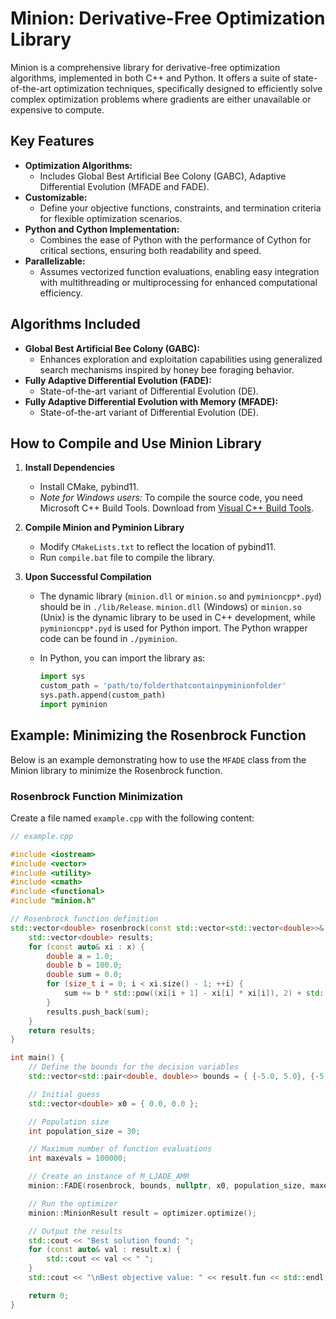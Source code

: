 # Minion: Derivative-Free Optimization Library

Minion is a comprehensive library for derivative-free optimization algorithms, implemented in both C++ and Python. It offers a suite of state-of-the-art optimization techniques, specifically designed to efficiently solve complex optimization problems where gradients are either unavailable or expensive to compute.

## Key Features

- **Optimization Algorithms:**
  - Includes Global Best Artificial Bee Colony (GABC), Adaptive Differential Evolution (MFADE and FADE).
- **Customizable:**
  - Define your objective functions, constraints, and termination criteria for flexible optimization scenarios.
- **Python and Cython Implementation:**
  - Combines the ease of Python with the performance of Cython for critical sections, ensuring both readability and speed.
- **Parallelizable:**
  - Assumes vectorized function evaluations, enabling easy integration with multithreading or multiprocessing for enhanced computational efficiency.

## Algorithms Included

- **Global Best Artificial Bee Colony (GABC):**
  - Enhances exploration and exploitation capabilities using generalized search mechanisms inspired by honey bee foraging behavior.
- **Fully Adaptive Differential Evolution (FADE):**
  - State-of-the-art variant of Differential Evolution (DE).
- **Fully Adaptive Differential Evolution with Memory (MFADE):**
  - State-of-the-art variant of Differential Evolution (DE).

## How to Compile and Use Minion Library

1. **Install Dependencies**
   - Install CMake, pybind11.
   - *Note for Windows users:* To compile the source code, you need Microsoft C++ Build Tools. Download from [Visual C++ Build Tools](https://visualstudio.microsoft.com/visual-cpp-build-tools/).

2. **Compile Minion and Pyminion Library**
   - Modify `CMakeLists.txt` to reflect the location of pybind11.
   - Run `compile.bat` file to compile the library.

3. **Upon Successful Compilation**
   - The dynamic library (`minion.dll` or `minion.so` and `pyminioncpp*.pyd`) should be in `./lib/Release`. `minion.dll` (Windows) or `minion.so` (Unix) is the dynamic library to be used in C++ development, while `pyminioncpp*.pyd` is used for Python import. The Python wrapper code can be found in `./pyminion`.

   - In Python, you can import the library as:
     ```python
     import sys
     custom_path = 'path/to/folderthatcontainpyminionfolder'
     sys.path.append(custom_path)
     import pyminion
     ```

## Example: Minimizing the Rosenbrock Function

Below is an example demonstrating how to use the `MFADE` class from the Minion library to minimize the Rosenbrock function.

### Rosenbrock Function Minimization

Create a file named `example.cpp` with the following content:

```cpp
// example.cpp

#include <iostream>
#include <vector>
#include <utility>
#include <cmath>
#include <functional>
#include "minion.h"

// Rosenbrock function definition
std::vector<double> rosenbrock(const std::vector<std::vector<double>>& x, void* data) {
    std::vector<double> results;
    for (const auto& xi : x) {
        double a = 1.0;
        double b = 100.0;
        double sum = 0.0;
        for (size_t i = 0; i < xi.size() - 1; ++i) {
            sum += b * std::pow((xi[i + 1] - xi[i] * xi[i]), 2) + std::pow((a - xi[i]), 2);
        }
        results.push_back(sum);
    }
    return results;
}

int main() {
    // Define the bounds for the decision variables
    std::vector<std::pair<double, double>> bounds = { {-5.0, 5.0}, {-5.0, 5.0} };

    // Initial guess
    std::vector<double> x0 = { 0.0, 0.0 };

    // Population size
    int population_size = 30;

    // Maximum number of function evaluations
    int maxevals = 100000;

    // Create an instance of M_LJADE_AMR
    minion::FADE(rosenbrock, bounds, nullptr, x0, population_size, maxevals);

    // Run the optimizer
    minion::MinionResult result = optimizer.optimize();

    // Output the results
    std::cout << "Best solution found: ";
    for (const auto& val : result.x) {
        std::cout << val << " ";
    }
    std::cout << "\nBest objective value: " << result.fun << std::endl;

    return 0;
}
